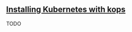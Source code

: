 ## [Installing Kubernetes with kops](https://kubernetes.io/docs/setup/production-environment/tools/kops/)

TODO
